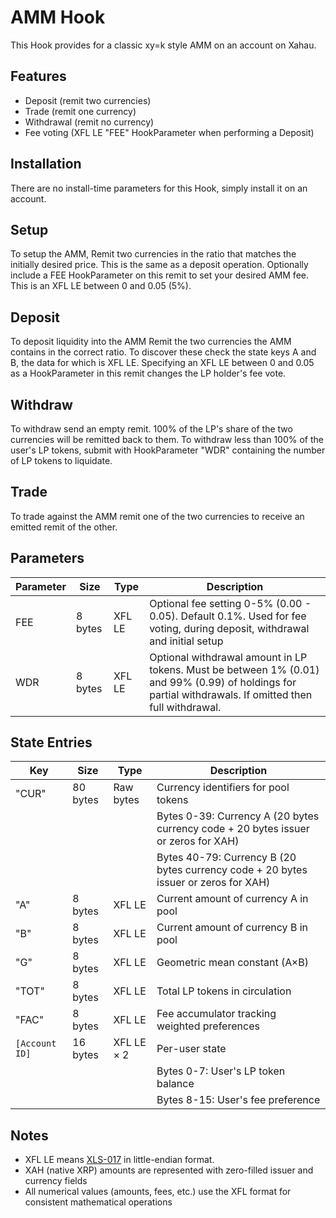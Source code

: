 # AMM Hook
This Hook provides for a classic xy=k style AMM on an account on Xahau.

## Features
* Deposit (remit two currencies)
* Trade (remit one currency)
* Withdrawal (remit no currency)
* Fee voting (XFL LE "FEE" HookParameter when performing a Deposit)

## Installation
There are no install-time parameters for this Hook, simply install it on an account.

## Setup
To setup the AMM, Remit two currencies in the ratio that matches the initially desired price. This is the same as a deposit operation.
Optionally include a FEE HookParameter on this remit to set your desired AMM fee. This is an XFL LE between 0 and 0.05 (5%).

## Deposit
To deposit liquidity into the AMM Remit the two currencies the AMM contains in the correct ratio. To discover these check the state keys A and B, the data for which is XFL LE. Specifying an XFL LE between 0 and 0.05 as a HookParameter in this remit changes the LP holder's fee vote.

## Withdraw
To withdraw send an empty remit. 100% of the LP's share of the two currencies will be remitted back to them. To withdraw less than 100% of the user's LP tokens, submit with HookParameter "WDR" containing the number of LP tokens to liquidate.

## Trade
To trade against the AMM remit one of the two currencies to receive an emitted remit of the other.

## Parameters
| Parameter | Size | Type | Description |
|-----------|------|------|-------------|
| FEE | 8 bytes | XFL LE | Optional fee setting 0-5% (0.00 - 0.05). Default 0.1%. Used for fee voting, during deposit, withdrawal and initial setup |
| WDR | 8 bytes | XFL LE | Optional withdrawal amount in LP tokens. Must be between 1% (0.01) and 99% (0.99) of holdings for partial withdrawals. If omitted then full withdrawal. |

## State Entries
| Key | Size | Type | Description |
|-----|------|------|-------------|
| "CUR" | 80 bytes | Raw bytes | Currency identifiers for pool tokens |
| | | | Bytes 0-39: Currency A (20 bytes currency code + 20 bytes issuer or zeros for XAH) |
| | | | Bytes 40-79: Currency B (20 bytes currency code + 20 bytes issuer or zeros for XAH) |
| "A" | 8 bytes | XFL LE | Current amount of currency A in pool |
| "B" | 8 bytes | XFL LE | Current amount of currency B in pool |
| "G" | 8 bytes | XFL LE | Geometric mean constant (A×B) |
| "TOT" | 8 bytes | XFL LE | Total LP tokens in circulation |
| "FAC" | 8 bytes | XFL LE | Fee accumulator tracking weighted preferences |
| `[Account ID]` | 16 bytes | XFL LE × 2 | Per-user state |
| | | | Bytes 0-7: User's LP token balance |
| | | | Bytes 8-15: User's fee preference |

## Notes
- XFL LE means [XLS-017](https://github.com/XRPLF/XRPL-Standards/discussions/39) in little-endian format.
- XAH (native XRP) amounts are represented with zero-filled issuer and currency fields
- All numerical values (amounts, fees, etc.) use the XFL format for consistent mathematical operations
